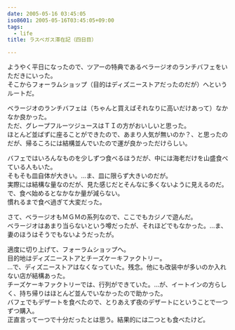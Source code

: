 ```yaml
---
date: 2005-05-16 03:45:05
iso8601: 2005-05-16T03:45:05+09:00
tags:
  - life
title: ラスベガス滞在記（四日目）

---
```


<div class="entry-body">
  <p>ようやく平日になったので、ツアーの特典であるベラージオのランチバフェをいただきにいった。<br />
    そこからフォーラムショップ（目的はディズニーストアだったのだが）へというルートだ。</p>

  <p>ベラージオのランチバフェは（ちゃんと買えばそれなりに高いだけあって）なかなか良かった。<br />
    ただ、グレープフルーツジュースはＴＩの方がおいしいと思った。<br />
    ほとんど並ばずに座ることができたので、あまり人気が無いのか？、と思ったのだが、帰るころには結構並んでいたので運が良かっただけらしい。</p>

  <p>バフェではいろんなものを少しずつ食べるほうだが、中には海老だけを山盛食べている人もいた。<br />
    そもそも皿自体が大きい。…ま、皿に限らず大きいのだが。<br />
    実際には結構な量なのだが、見た感じだとそんなに多くないように見えるのだ。<br />
    で、食べ始めるとなかなか量が減らない。<br />
    慣れるまで食べ過ぎて大変だった。</p>

  <p>さて、ベラージオもＭＧＭの系列なので、ここでもカジノで遊んだ。<br />
    ベラージオはあまり当らないという噂だったが、それほどでもなかった。…ま、妻のほうはそうでもないようだったが。</p>

  <p>適度に切り上げて、フォーラムショップへ。<br />
    目的地はディズニーストアとチーズケーキファクトリー。<br />
    …で、ディズニーストアはなくなっていた。残念。他にも改装中が多いのか入れない店が結構あった。<br />
    チーズケーキファクトリーでは、行列ができていた。…が、イートインの方らしく、持ち帰りはほとんど並んでいなかったので助かった。<br />
    バフェでもデザートを食べたので、とりあえず夜のデザートにということで一つずつ購入。<br />
    正直言って一つで十分だったとは思う。結果的には二つとも食べたけど。</p>
</div>

